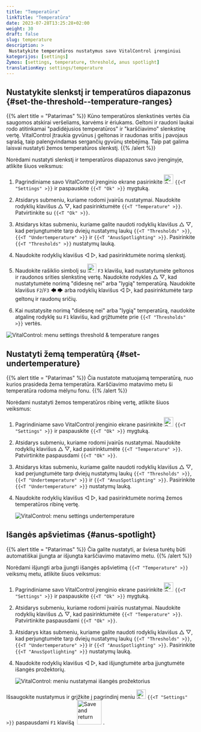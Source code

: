 ```yaml
---
title: "Temperatūra"
linkTitle: "Temperatūra"
date: 2023-07-28T13:25:28+02:00
weight: 30
draft: false
slug: temperature
description: >
 Nustatykite temperatūros nustatymus savo VitalControl įrenginiui
kategorijos: [settings]
Žymos: [settings, temperature, threshold, anus spotlight]
translationKey: settings/temperature
---
```

## Nustatykite slenkstį ir temperatūros diapazonus {#set-the-threshold--temperature-ranges}
{{% alert title = "Patarimas" %}}
Kūno temperatūros slenkstinės vertės čia saugomos atskirai veršeliams, karvėms ir ėriukams. Geltoni ir raudoni laukai rodo atitinkamai "padidėjusios temperatūros" ir "karščiavimo" slenkstinę vertę. VitalControl įtraukia gyvūnus į geltonas ir raudonas sritis į pavojaus sąrašą, taip palengvindamas sergančių gyvūnų stebėjimą. Taip pat galima laisvai nustatyti žemos temperatūros slenkstį.
{{% /alert %}}

Norėdami nustatyti slenkstį ir temperatūros diapazonus savo įrenginyje, atlikite šiuos veiksmus:

1. Pagrindiniame savo VitalControl įrenginio ekrane pasirinkite <img src="/icons/gear.svg" width="25" align="bottom" alt="Settings" /> `{{<T "Settings" >}}` ir paspauskite `{{<T "Ok" >}}` mygtuką.

2. Atsidarys submeniu, kuriame rodomi įvairūs nustatymai. Naudokite rodyklių klavišus △ ▽, kad pasirinktumėte `{{<T "Temperature" >}}`. Patvirtinkite su `{{<T "Ok" >}}`.

3. Atsidarys kitas submeniu, kuriame galite naudoti rodyklių klavišus △ ▽, kad perjungtumėte tarp dviejų nustatymų laukų `{{<T "Thresholds" >}}`, `{{<T "Undertemperature" >}}` ir `{{<T "AnusSpotlighting" >}}`. Pasirinkite `{{<T "Thresholds" >}}` nustatymų lauką.

4. Naudokite rodyklių klavišus ◁ ▷, kad pasirinktumėte norimą slenkstį.

5. Naudokite rašiklio simbolį su <img src="/icons/actions/edit.svg" width="24" align="bottom" alt="Bearbeiten" /> `F3` klavišu, kad nustatytumėte geltonos ir raudonos srities slenkstinę vertę. Naudokite rodykles △ ▽, kad nustatytumėte norimą "didesnę nei" arba "lygią" temperatūrą. Naudokite klavišus `F2`/`F3` 🡄 🡆 arba rodyklių klavišus ◁ ▷, kad pasirinktumėte tarp geltonų ir raudonų sričių.

6. Kai nustatysite norimą "didesnę nei" arba "lygią" temperatūrą, naudokite atgalinę rodyklę su `F1` klavišu, kad grįžtumėte prie `{{<T "Thresholds" >}}` vertės.

![VitalControl: menu settings threshold & temperature ranges](../images/threshold.png "Threshold & Temperature ranges")

## Nustatyti žemą temperatūrą {#set-undertemperature}
{{% alert title = "Patarimas" %}}
Čia nustatote matuojamą temperatūrą, nuo kurios prasideda žema temperatūra. Karščiavimo matavimo metu ši temperatūra rodoma mėlynu fonu.
{{% /alert %}}

Norėdami nustatyti žemos temperatūros ribinę vertę, atlikite šiuos veiksmus:

1. Pagrindiniame savo VitalControl įrenginio ekrane pasirinkite <img src="/icons/gear.svg" width="25" align="bottom" alt="Settings" /> `{{<T "Settings" >}}` ir paspauskite `{{<T "Ok" >}}` mygtuką.

2. Atsidarys submeniu, kuriame rodomi įvairūs nustatymai. Naudokite rodyklių klavišus △ ▽, kad pasirinktumėte `{{<T "Temperature" >}}`. Patvirtinkite paspausdami `{{<T "Ok" >}}`.

3. Atsidarys kitas submeniu, kuriame galite naudoti rodyklių klavišus △ ▽, kad perjungtumėte tarp dviejų nustatymų laukų `{{<T "Thresholds" >}}`, `{{<T "Undertemperature" >}}` ir `{{<T "AnusSpotlighting" >}}`. Pasirinkite `{{<T "Undertemperature" >}}` nustatymų lauką.

4. Naudokite rodyklių klavišus ◁ ▷, kad pasirinktumėte norimą žemos temperatūros ribinę vertę.

    ![VitalControl: menu settings undertemperature](../images/undertemperature.png "Undertemperature")

## Išangės apšvietimas {#anus-spotlight}
{{% alert title = "Patarimas" %}}
Čia galite nustatyti, ar šviesa turėtų būti automatiškai įjungta ar išjungta karščiavimo matavimo metu.
{{% /alert %}}

Norėdami išjungti arba įjungti išangės apšvietimą `{{<T "Temperature" >}}` veiksmų metu, atlikite šiuos veiksmus:

1. Pagrindiniame savo VitalControl įrenginio ekrane pasirinkite <img src="/icons/gear.svg" width="25" align="bottom" alt="Settings" /> `{{<T "Settings" >}}` ir paspauskite `{{<T "Ok" >}}` mygtuką.

2. Atsidarys submeniu, kuriame rodomi įvairūs nustatymai. Naudokite rodyklių klavišus △ ▽, kad pasirinktumėte `{{<T "Temperature" >}}`. Patvirtinkite paspausdami `{{<T "Ok" >}}`.

3. Atsidarys kitas submeniu, kuriame galite naudoti rodyklių klavišus △ ▽, kad perjungtumėte tarp dviejų nustatymų laukų `{{<T "Thresholds" >}}`, `{{<T "Undertemperature" >}}` ir `{{<T "AnusSpotlighting" >}}`. Pasirinkite `{{<T "AnusSpotlighting" >}}` nustatymų lauką.

4. Naudokite rodyklių klavišus ◁ ▷, kad išjungtumėte arba įjungtumėte išangės prožektorių.

    ![VitalControl: meniu nustatymai išangės prožektorius](../images/anusspotlight.png "Išangės prožektorius")

Išsaugokite nustatymus ir grįžkite į pagrindinį meniu <img src="/icons/gear.svg" width="25" align="bottom" alt="Settings" /> `{{<T "Settings" >}}` paspausdami `F1` klavišą &nbsp;<img src="/icons/footer/save_exit.svg" width="65" align="bottom" alt="Save and return" />&nbsp;.
